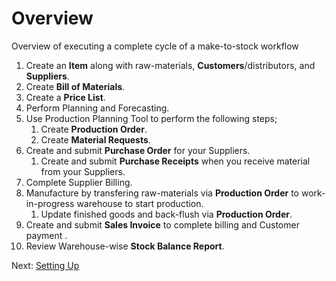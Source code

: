 # Overview

<p class="lead">Overview of executing a complete cycle of a make-to-stock workflow</p>

1. Create an **Item** along with raw-materials, **Customers**/distributors, and **Suppliers**.
1. Create **Bill of Materials**.
1. Create a **Price List**.
1. Perform Planning and Forecasting.
1. Use Production Planning Tool to perform the following steps;
	1. Create **Production Order**.
    2. Create **Material Requests**.
1. Create and submit **Purchase Order** for your Suppliers.
   1. Create and submit **Purchase Receipts** when you receive material from your Suppliers.
1. Complete Supplier Billing.
1. Manufacture by transfering raw-materials via **Production Order** to work-in-progress warehouse to start production.
   1. Update finished goods and back-flush via **Production Order**.
1. Create and submit **Sales Invoice** to complete billing and Customer payment .
1. Review Warehouse-wise **Stock Balance Report**.


Next: [Setting Up](/contents/guide-books/make-to-stock/setting-up)